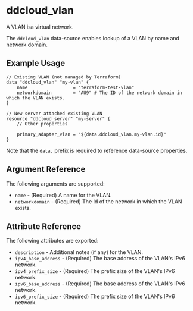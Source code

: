 # ddcloud\_vlan

A VLAN isa virtual network.

The `ddcloud_vlan` data-source enables lookup of a VLAN by name and network domain.

## Example Usage

```
// Existing VLAN (not managed by Terraform)
data "ddcloud_vlan" "my-vlan" {
    name                 = "terraform-test-vlan"
    networkdomain        = "AU9" # The ID of the network domain in which the VLAN exists.
}

// New server attached existing VLAN
resource "ddcloud_server" "my-server" {
	// Other properties

	primary_adapter_vlan = "${data.ddcloud_vlan.my-vlan.id}"
}
```

Note that the `data.` prefix is required to reference data-source properties.

## Argument Reference

The following arguments are supported:

* `name` - (Required) A name for the VLAN.
* `networkdomain` - (Required) The Id of the network in which the VLAN exists.

## Attribute Reference

The following attributes are exported:

* `description` - Additional notes (if any) for the VLAN.
* `ipv4_base_address` - (Required) The base address of the VLAN's IPv6 network.
* `ipv4_prefix_size` - (Required) The prefix size of the VLAN's IPv6 network.
* `ipv6_base_address` - (Required) The base address of the VLAN's IPv6 network.
* `ipv6_prefix_size` - (Required) The prefix size of the VLAN's IPv6 network.
